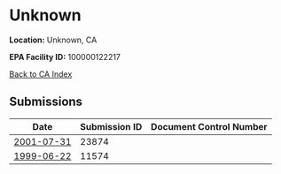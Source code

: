 # Unknown

**Location:** Unknown, CA

**EPA Facility ID:** 100000122217

[Back to CA Index](../../index.md)

## Submissions

| Date | Submission ID | Document Control Number |
|------|--------------|-------------------------|
| [2001-07-31](submissions/23874.md) | 23874 |  |
| [1999-06-22](submissions/11574.md) | 11574 |  |
